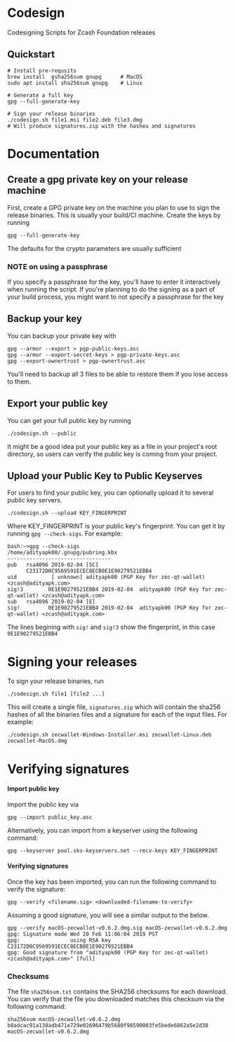 # Codesign
Codesigning Scripts for Zcash Foundation releases

## Quickstart
```
# Install pre-requsits
brew install  gsha256sum gnupg      # MacOS
sudo apt install sha256sum gnupg    # Linux

# Generate a full key
gpg --full-generate-key

# Sign your release binaries
./codesign.sh file1.msi file2.deb file3.dmg
# Will produce signatures.zip with the hashes and signatures
```

# Documentation

## Create a gpg private key on your release machine
First, create a GPG private key on the machine you plan to use to sign the release binaries. This is usually your build/CI machine. 
Create the keys by running
```
gpg --full-generate-key
```
The defaults for the crypto parameters are usually sufficient

### NOTE on using a passphrase
If you specify a passphrase for the key, you'll have to enter it interactively when running the script. If you're planning to do the signing as a part of your build process, you might want to not specify a passphrase for the key


## Backup your key
You can backup your private key with 
```
gpg --armor --export > pgp-public-keys.asc
gpg --armor --export-secret-keys > pgp-private-keys.asc
gpg --export-ownertrust > pgp-ownertrust.asc
```
You'll need to backup all 3 files to be able to restore them if you lose access to them.


## Export your public key
You can get your full public key by running
```
./codesign.sh --public
```
It might be a good idea put your public key as a file in your project's root directory, so users can verify the public key is coming from your project.

## Upload your Public Key to Public Keyserves
For users to find your public key, you can optionally upload it to several public key servers. 
```
./codesign.sh --upload KEY_FINGERPRINT
```
Where KEY_FINGERPRINT is your public key's fingerprint. You can get it by running `gpg --check-sigs`. For example:
```
bash:~>gpg --check-sigs
/home/adityapk00/.gnupg/pubring.kbx
---------------------------------
pub   rsa4096 2019-02-04 [SC]
      C23172D0C9569591ECEC8ECB0E1E90279521EBB4
uid           [ unknown] adityapk00 (PGP Key for zec-qt-wallet) <zcash@adityapk.com>
sig!3        0E1E90279521EBB4 2019-02-04  adityapk00 (PGP Key for zec-qt-wallet) <zcash@adityapk.com>
sub   rsa4096 2019-02-04 [E]
sig!         0E1E90279521EBB4 2019-02-04  adityapk00 (PGP Key for zec-qt-wallet) <zcash@adityapk.com>
```
The lines begining with `sig!` and `sig!3` show the fingerprint, in this case `0E1E90279521EBB4`

# Signing your releases
To sign your release binaries, run 
```
./codesign.sh file1 [file2 ...]
```

This will create a single file, `signatures.zip` which will contain the sha256 hashes of all the binaries files and a signature for each of the input files. For example:
```
./codesign.sh zecwallet-Windows-Installer.msi zecwallet-Linux.deb zecwallet-MacOS.dmg
```

# Verifying signatures

#### Import public key
Import the public key via

`gpg --import public_key.asc`

Alternatively, you can import from a keyserver using the following command:

`gpg --keyserver pool.sks-keyservers.net --recv-keys KEY_FINGERPRINT`

#### Verifying signatures

Once the key has been imported, you can run the following command to verify the signature:

`gpg --verify <filename.sig> <downloaded-filename-to-verify>`

Assuming a good signature, you will see a similar output to the below.

```
gpg --verify macOS-zecwallet-v0.6.2.dmg.sig macOS-zecwallet-v0.6.2.dmg
gpg: Signature made Wed 20 Feb 11:06:04 2019 PST
gpg:                using RSA key C23172D0C9569591ECEC8ECB0E1E90279521EBB4
gpg: Good signature from "adityapk00 (PGP Key for zec-qt-wallet) <zcash@adityapk.com>" [full]
```

### Checksums

The file `sha256sum.txt` contains the SHA256 checksums for each download. You can verify that the file you downloaded matches this checksum via the following command:

```
sha256sum macOS-zecwallet-v0.6.2.dmg
b8adcac91a138adb471e729e02696479b5680f98590003fe5bede6862a5e2d38  macOS-zecwallet-v0.6.2.dmg
```
